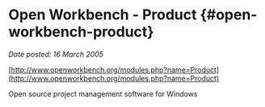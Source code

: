 # Open Workbench - Product {#open-workbench-product}

_Date posted: 16 March 2005_

[http://www.openworkbench.org/modules.php?name=Product](http://www.openworkbench.org/modules.php?name=Product)

Open source project management software for Windows